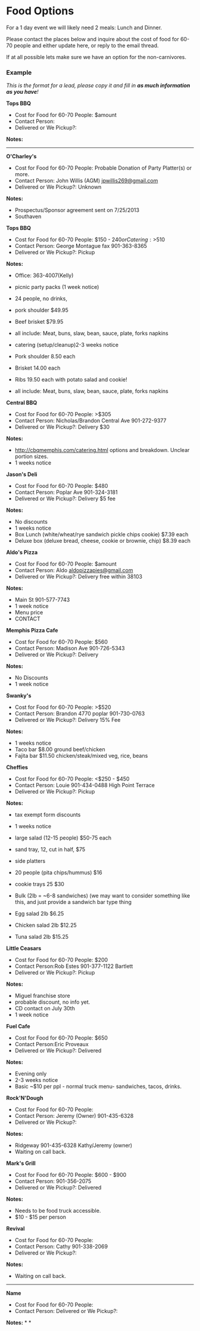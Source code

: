 Food Options
====

For a 1 day event we will likely need 2 meals: Lunch and Dinner.

Please contact the places below and inquire about the cost of food for 60-70 people and either update here, or reply to the email thread.

If at all possible lets make sure we have an option for the non-carnivores.


### Example

_This is the format for a lead, please copy it and fill in __as much information as you have__!_

__Tops BBQ__
* Cost for Food for 60-70 People: $amount
* Contact Person:
* Delivered or We Pickup?:

__Notes:__

---

__O'Charley's__
* Cost for Food for 60-70 People: Probable Donation of Party Platter(s) or more.
* Contact Person: John Willis (AGM) jpwillis269@gmail.com
* Delivered or We Pickup?: Unknown

__Notes:__
* Prospectus/Sponsor agreement sent on 7/25/2013
* Southaven


__Tops BBQ__
* Cost for Food for 60-70 People: $150 - $240 or Catering: >$510 
* Contact Person: George Montague fax 901-363-8365
* Delivered or We Pickup?: Pickup

__Notes:__
* Office: 363-4007(Kelly) 
* picnic party packs (1 week notice)
* 24 people, no drinks,
 * pork shoulder $49.95
 * Beef brisket $79.95
 * all include: Meat, buns, slaw, bean, sauce, plate, forks napkins

* catering (setup/cleanup)2-3 weeks notice
 * Pork shoulder 8.50 each
 * Brisket 14.00 each
 * Ribs 19.50 each with potato salad and cookie!
 * all include: Meat, buns, slaw, bean, sauce, plate, forks napkins


__Central BBQ__
* Cost for Food for 60-70 People: >$305
* Contact Person: Nicholas/Brandon Central Ave 901-272-9377
* Delivered or We Pickup?: Delivery $30

__Notes:__
* http://cbqmemphis.com/catering.html options and breakdown. Unclear portion sizes.
* 1 weeks notice


__Jason's Deli__
* Cost for Food for 60-70 People: $480
* Contact Person: Poplar Ave 901-324-3181
* Delivered or We Pickup?: Delivery $5 fee

__Notes:__
* No discounts
* 1 weeks notice
* Box Lunch (white/wheat/rye sandwich pickle chips cookie) $7.39 each
* Deluxe box (deluxe bread, cheese, cookie or brownie, chip) $8.39 each


__Aldo's Pizza__
* Cost for Food for 60-70 People: $amount
* Contact Person: Aldo aldopizzapies@gmail.com
* Delivered or We Pickup?: Delivery free within 38103

__Notes:__
* Main St 901-577-7743
* 1 week notice
* Menu price
* CONTACT


__Memphis Pizza Cafe__
* Cost for Food for 60-70 People: $560
* Contact Person: Madison Ave 901-726-5343
* Delivered or We Pickup?: Delivery

__Notes:__
* No Discounts
* 1 week notice


__Swanky's__
* Cost for Food for 60-70 People: >$520
* Contact Person: Brandon 4770 poplar 901-730-0763
* Delivered or We Pickup?: Delivery 15% Fee

__Notes:__
* 1 weeks notice
* Taco bar $8.00 ground beef/chicken
* Fajita bar $11.50 chicken/steak/mixed veg, rice, beans


__Cheffies__
* Cost for Food for 60-70 People: <$250 - $450
* Contact Person: Louie 901-434-0488 High Point Terrace 
* Delivered or We Pickup?: Pickup

__Notes:__
* tax exempt form discounts
* 1 weeks notice

* large salad (12-15 people) $50-75 each
* sand tray, 12, cut in half, $75
* side platters
 * 20 people (pita chips/hummus) $16
 * cookie trays 25 $30

* Bulk (2lb = ~6-8 sandwiches) (we may want to consider something like this, and just provide a sandwich bar type thing
 * Egg salad 2lb $6.25
 * Chicken salad 2lb $12.25
 * Tuna salad 2lb $15.25


__Little Ceasars__
* Cost for Food for 60-70 People: $200
* Contact Person:Rob Estes 901-377-1122 Bartlett
* Delivered or We Pickup?: Pickup

__Notes:__
* Miguel franchise store
* probable discount, no info yet.
 * CD contact on July 30th
* 1 week notice


__Fuel Cafe__
* Cost for Food for 60-70 People: $650
* Contact Person:Eric Proveaux
* Delivered or We Pickup?: Delivered

__Notes:__
* Evening only
* 2-3 weeks notice
* Basic ~$10 per ppl - normal truck menu- sandwiches, tacos, drinks.


__Rock'N'Dough__
* Cost for Food for 60-70 People:
* Contact Person: Jeremy (Owner) 901-435-6328
* Delivered or We Pickup?:

__Notes:__
* Ridgeway 901-435-6328 Kathy/Jeremy (owner)
* Waiting on call back.


__Mark's Grill__
* Cost for Food for 60-70 People: $600 - $900
* Contact Person: 901-356-2075
* Delivered or We Pickup?: Delivered

__Notes:__
* Needs to be food truck accessible.
* $10 - $15 per person


__Revival__
* Cost for Food for 60-70 People:
* Contact Person: Cathy 901-338-2069
* Delivered or We Pickup?:

__Notes:__
* Waiting on call back.


---

__Name__
* Cost for Food for 60-70 People:
* Contact Person:
Delivered or We Pickup?:

__Notes:__
* 
* 

